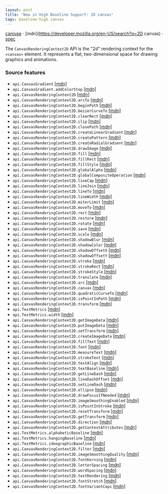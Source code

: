 ```yaml
---
layout: post
title: "New in High Baseline Support: 2D canvas"
tags: baseline-high canvas
---
```


[caniuse](https://caniuse.com/?search=canvas-2d) · [mdn](https://developer.mozilla.org/en-US/search?q=2D canvas) · [spec](https://html.spec.whatwg.org/multipage/canvas.html#2dcontext)

The `CanvasRenderingContext2D` API is the "2d" rendering context for the `<canvas>` element. It represents a flat, two-dimensional space for drawing graphics and animations.

### Source features

- ``api.CanvasGradient`` [[mdn]](https://developer.mozilla.org/en-US/search?q=api.CanvasGradient)
- ``api.CanvasGradient.addColorStop`` [[mdn]](https://developer.mozilla.org/en-US/search?q=api.CanvasGradient.addColorStop)
- ``api.CanvasRenderingContext2D`` [[mdn]](https://developer.mozilla.org/en-US/search?q=api.CanvasRenderingContext2D)
- ``api.CanvasRenderingContext2D.arcTo`` [[mdn]](https://developer.mozilla.org/en-US/search?q=api.CanvasRenderingContext2D.arcTo)
- ``api.CanvasRenderingContext2D.beginPath`` [[mdn]](https://developer.mozilla.org/en-US/search?q=api.CanvasRenderingContext2D.beginPath)
- ``api.CanvasRenderingContext2D.bezierCurveTo`` [[mdn]](https://developer.mozilla.org/en-US/search?q=api.CanvasRenderingContext2D.bezierCurveTo)
- ``api.CanvasRenderingContext2D.clearRect`` [[mdn]](https://developer.mozilla.org/en-US/search?q=api.CanvasRenderingContext2D.clearRect)
- ``api.CanvasRenderingContext2D.clip`` [[mdn]](https://developer.mozilla.org/en-US/search?q=api.CanvasRenderingContext2D.clip)
- ``api.CanvasRenderingContext2D.closePath`` [[mdn]](https://developer.mozilla.org/en-US/search?q=api.CanvasRenderingContext2D.closePath)
- ``api.CanvasRenderingContext2D.createLinearGradient`` [[mdn]](https://developer.mozilla.org/en-US/search?q=api.CanvasRenderingContext2D.createLinearGradient)
- ``api.CanvasRenderingContext2D.createPattern`` [[mdn]](https://developer.mozilla.org/en-US/search?q=api.CanvasRenderingContext2D.createPattern)
- ``api.CanvasRenderingContext2D.createRadialGradient`` [[mdn]](https://developer.mozilla.org/en-US/search?q=api.CanvasRenderingContext2D.createRadialGradient)
- ``api.CanvasRenderingContext2D.drawImage`` [[mdn]](https://developer.mozilla.org/en-US/search?q=api.CanvasRenderingContext2D.drawImage)
- ``api.CanvasRenderingContext2D.fill`` [[mdn]](https://developer.mozilla.org/en-US/search?q=api.CanvasRenderingContext2D.fill)
- ``api.CanvasRenderingContext2D.fillRect`` [[mdn]](https://developer.mozilla.org/en-US/search?q=api.CanvasRenderingContext2D.fillRect)
- ``api.CanvasRenderingContext2D.fillStyle`` [[mdn]](https://developer.mozilla.org/en-US/search?q=api.CanvasRenderingContext2D.fillStyle)
- ``api.CanvasRenderingContext2D.globalAlpha`` [[mdn]](https://developer.mozilla.org/en-US/search?q=api.CanvasRenderingContext2D.globalAlpha)
- ``api.CanvasRenderingContext2D.globalCompositeOperation`` [[mdn]](https://developer.mozilla.org/en-US/search?q=api.CanvasRenderingContext2D.globalCompositeOperation)
- ``api.CanvasRenderingContext2D.lineCap`` [[mdn]](https://developer.mozilla.org/en-US/search?q=api.CanvasRenderingContext2D.lineCap)
- ``api.CanvasRenderingContext2D.lineJoin`` [[mdn]](https://developer.mozilla.org/en-US/search?q=api.CanvasRenderingContext2D.lineJoin)
- ``api.CanvasRenderingContext2D.lineTo`` [[mdn]](https://developer.mozilla.org/en-US/search?q=api.CanvasRenderingContext2D.lineTo)
- ``api.CanvasRenderingContext2D.lineWidth`` [[mdn]](https://developer.mozilla.org/en-US/search?q=api.CanvasRenderingContext2D.lineWidth)
- ``api.CanvasRenderingContext2D.miterLimit`` [[mdn]](https://developer.mozilla.org/en-US/search?q=api.CanvasRenderingContext2D.miterLimit)
- ``api.CanvasRenderingContext2D.moveTo`` [[mdn]](https://developer.mozilla.org/en-US/search?q=api.CanvasRenderingContext2D.moveTo)
- ``api.CanvasRenderingContext2D.rect`` [[mdn]](https://developer.mozilla.org/en-US/search?q=api.CanvasRenderingContext2D.rect)
- ``api.CanvasRenderingContext2D.restore`` [[mdn]](https://developer.mozilla.org/en-US/search?q=api.CanvasRenderingContext2D.restore)
- ``api.CanvasRenderingContext2D.rotate`` [[mdn]](https://developer.mozilla.org/en-US/search?q=api.CanvasRenderingContext2D.rotate)
- ``api.CanvasRenderingContext2D.save`` [[mdn]](https://developer.mozilla.org/en-US/search?q=api.CanvasRenderingContext2D.save)
- ``api.CanvasRenderingContext2D.scale`` [[mdn]](https://developer.mozilla.org/en-US/search?q=api.CanvasRenderingContext2D.scale)
- ``api.CanvasRenderingContext2D.shadowBlur`` [[mdn]](https://developer.mozilla.org/en-US/search?q=api.CanvasRenderingContext2D.shadowBlur)
- ``api.CanvasRenderingContext2D.shadowColor`` [[mdn]](https://developer.mozilla.org/en-US/search?q=api.CanvasRenderingContext2D.shadowColor)
- ``api.CanvasRenderingContext2D.shadowOffsetX`` [[mdn]](https://developer.mozilla.org/en-US/search?q=api.CanvasRenderingContext2D.shadowOffsetX)
- ``api.CanvasRenderingContext2D.shadowOffsetY`` [[mdn]](https://developer.mozilla.org/en-US/search?q=api.CanvasRenderingContext2D.shadowOffsetY)
- ``api.CanvasRenderingContext2D.stroke`` [[mdn]](https://developer.mozilla.org/en-US/search?q=api.CanvasRenderingContext2D.stroke)
- ``api.CanvasRenderingContext2D.strokeRect`` [[mdn]](https://developer.mozilla.org/en-US/search?q=api.CanvasRenderingContext2D.strokeRect)
- ``api.CanvasRenderingContext2D.strokeStyle`` [[mdn]](https://developer.mozilla.org/en-US/search?q=api.CanvasRenderingContext2D.strokeStyle)
- ``api.CanvasRenderingContext2D.translate`` [[mdn]](https://developer.mozilla.org/en-US/search?q=api.CanvasRenderingContext2D.translate)
- ``api.CanvasRenderingContext2D.arc`` [[mdn]](https://developer.mozilla.org/en-US/search?q=api.CanvasRenderingContext2D.arc)
- ``api.CanvasRenderingContext2D.canvas`` [[mdn]](https://developer.mozilla.org/en-US/search?q=api.CanvasRenderingContext2D.canvas)
- ``api.CanvasRenderingContext2D.quadraticCurveTo`` [[mdn]](https://developer.mozilla.org/en-US/search?q=api.CanvasRenderingContext2D.quadraticCurveTo)
- ``api.CanvasRenderingContext2D.isPointInPath`` [[mdn]](https://developer.mozilla.org/en-US/search?q=api.CanvasRenderingContext2D.isPointInPath)
- ``api.CanvasRenderingContext2D.transform`` [[mdn]](https://developer.mozilla.org/en-US/search?q=api.CanvasRenderingContext2D.transform)
- ``api.TextMetrics`` [[mdn]](https://developer.mozilla.org/en-US/search?q=api.TextMetrics)
- ``api.TextMetrics.width`` [[mdn]](https://developer.mozilla.org/en-US/search?q=api.TextMetrics.width)
- ``api.CanvasRenderingContext2D.getImageData`` [[mdn]](https://developer.mozilla.org/en-US/search?q=api.CanvasRenderingContext2D.getImageData)
- ``api.CanvasRenderingContext2D.putImageData`` [[mdn]](https://developer.mozilla.org/en-US/search?q=api.CanvasRenderingContext2D.putImageData)
- ``api.CanvasRenderingContext2D.setTransform`` [[mdn]](https://developer.mozilla.org/en-US/search?q=api.CanvasRenderingContext2D.setTransform)
- ``api.CanvasRenderingContext2D.createImageData`` [[mdn]](https://developer.mozilla.org/en-US/search?q=api.CanvasRenderingContext2D.createImageData)
- ``api.CanvasRenderingContext2D.fillText`` [[mdn]](https://developer.mozilla.org/en-US/search?q=api.CanvasRenderingContext2D.fillText)
- ``api.CanvasRenderingContext2D.font`` [[mdn]](https://developer.mozilla.org/en-US/search?q=api.CanvasRenderingContext2D.font)
- ``api.CanvasRenderingContext2D.measureText`` [[mdn]](https://developer.mozilla.org/en-US/search?q=api.CanvasRenderingContext2D.measureText)
- ``api.CanvasRenderingContext2D.strokeText`` [[mdn]](https://developer.mozilla.org/en-US/search?q=api.CanvasRenderingContext2D.strokeText)
- ``api.CanvasRenderingContext2D.textAlign`` [[mdn]](https://developer.mozilla.org/en-US/search?q=api.CanvasRenderingContext2D.textAlign)
- ``api.CanvasRenderingContext2D.textBaseline`` [[mdn]](https://developer.mozilla.org/en-US/search?q=api.CanvasRenderingContext2D.textBaseline)
- ``api.CanvasRenderingContext2D.getLineDash`` [[mdn]](https://developer.mozilla.org/en-US/search?q=api.CanvasRenderingContext2D.getLineDash)
- ``api.CanvasRenderingContext2D.lineDashOffset`` [[mdn]](https://developer.mozilla.org/en-US/search?q=api.CanvasRenderingContext2D.lineDashOffset)
- ``api.CanvasRenderingContext2D.setLineDash`` [[mdn]](https://developer.mozilla.org/en-US/search?q=api.CanvasRenderingContext2D.setLineDash)
- ``api.CanvasRenderingContext2D.ellipse`` [[mdn]](https://developer.mozilla.org/en-US/search?q=api.CanvasRenderingContext2D.ellipse)
- ``api.CanvasRenderingContext2D.drawFocusIfNeeded`` [[mdn]](https://developer.mozilla.org/en-US/search?q=api.CanvasRenderingContext2D.drawFocusIfNeeded)
- ``api.CanvasRenderingContext2D.imageSmoothingEnabled`` [[mdn]](https://developer.mozilla.org/en-US/search?q=api.CanvasRenderingContext2D.imageSmoothingEnabled)
- ``api.CanvasRenderingContext2D.isPointInStroke`` [[mdn]](https://developer.mozilla.org/en-US/search?q=api.CanvasRenderingContext2D.isPointInStroke)
- ``api.CanvasRenderingContext2D.resetTransform`` [[mdn]](https://developer.mozilla.org/en-US/search?q=api.CanvasRenderingContext2D.resetTransform)
- ``api.CanvasRenderingContext2D.getTransform`` [[mdn]](https://developer.mozilla.org/en-US/search?q=api.CanvasRenderingContext2D.getTransform)
- ``api.CanvasRenderingContext2D.direction`` [[mdn]](https://developer.mozilla.org/en-US/search?q=api.CanvasRenderingContext2D.direction)
- ``api.CanvasRenderingContext2D.getContextAttributes`` [[mdn]](https://developer.mozilla.org/en-US/search?q=api.CanvasRenderingContext2D.getContextAttributes)
- ``api.TextMetrics.alphabeticBaseline`` [[mdn]](https://developer.mozilla.org/en-US/search?q=api.TextMetrics.alphabeticBaseline)
- ``api.TextMetrics.hangingBaseline`` [[mdn]](https://developer.mozilla.org/en-US/search?q=api.TextMetrics.hangingBaseline)
- ``api.TextMetrics.ideographicBaseline`` [[mdn]](https://developer.mozilla.org/en-US/search?q=api.TextMetrics.ideographicBaseline)
- ``api.CanvasRenderingContext2D.filter`` [[mdn]](https://developer.mozilla.org/en-US/search?q=api.CanvasRenderingContext2D.filter)
- ``api.CanvasRenderingContext2D.imageSmoothingQuality`` [[mdn]](https://developer.mozilla.org/en-US/search?q=api.CanvasRenderingContext2D.imageSmoothingQuality)
- ``api.CanvasRenderingContext2D.fontKerning`` [[mdn]](https://developer.mozilla.org/en-US/search?q=api.CanvasRenderingContext2D.fontKerning)
- ``api.CanvasRenderingContext2D.letterSpacing`` [[mdn]](https://developer.mozilla.org/en-US/search?q=api.CanvasRenderingContext2D.letterSpacing)
- ``api.CanvasRenderingContext2D.wordSpacing`` [[mdn]](https://developer.mozilla.org/en-US/search?q=api.CanvasRenderingContext2D.wordSpacing)
- ``api.CanvasRenderingContext2D.textRendering`` [[mdn]](https://developer.mozilla.org/en-US/search?q=api.CanvasRenderingContext2D.textRendering)
- ``api.CanvasRenderingContext2D.fontStretch`` [[mdn]](https://developer.mozilla.org/en-US/search?q=api.CanvasRenderingContext2D.fontStretch)
- ``api.CanvasRenderingContext2D.fontVariantCaps`` [[mdn]](https://developer.mozilla.org/en-US/search?q=api.CanvasRenderingContext2D.fontVariantCaps)
